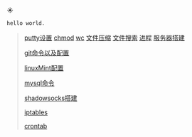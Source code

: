 :sunny:

``` java
hello world.
```

> <a href="./commond/puttySetting.html">putty设置</a>
> <a href="./commond/chmod.html">chmod</a>
> <a href="./commond/wc.html">wc</a>
> <a href="./commond/文件压缩.html">文件压缩</a>
> <a href="./commond/文件搜索.html">文件搜索</a>
> <a href="./commond/process.html">进程</a>
> <a href="./commond/服务器搭建.html">服务器搭建</a>
>
> <a href="./commond/git.html">git命令以及配置</a>
>
> <a href="./commond/linux-mint.html">linuxMint配置</a>
>
> <a href="./commond/mysql.html">mysql命令</a>
>
> <a href="./commond/shadowsocks.html">shadowsocks搭建</a>
>
> <a href="./commond/iptables">iptables</a>
>
> <a href="./commond/crontab">crontab</a>
